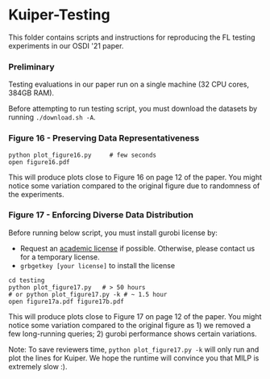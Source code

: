 # Kuiper-Testing

This folder contains scripts and instructions for reproducing the FL testing experiments in our OSDI '21 paper. 

### Preliminary

Testing evaluations in our paper run on a single machine (32 CPU cores, 384GB RAM). 

Before attempting to run testing script, you must download the datasets by running `./download.sh -A`.

### Figure 16 - Preserving Data Representativeness 

```
python plot_figure16.py     # few seconds
open figure16.pdf
```

This will produce plots close to Figure 16 on page 12 of the paper. You might notice some variation compared to the original figure due to randomness of the experiments.

### Figure 17 - Enforcing Diverse Data Distribution 

Before running below script, you must install gurobi license by:

* Request an [academic license](https://www.gurobi.com/downloads/end-user-license-agreement-academic/) if possible. Otherwise, please contact us for a temporary license. 
* `grbgetkey [your license]` to install the license 

```
cd testing
python plot_figure17.py   # > 50 hours
# or python plot_figure17.py -k # ~ 1.5 hour
open figure17a.pdf figure17b.pdf
``` 

This will produce plots close to Figure 17 on page 12 of the paper. You might notice some variation compared to the original figure as 1) we removed a few long-running queries; 2) gurobi performance shows certain variations. 

Note: To save reviewers time, `python plot_figure17.py -k` will only run and plot the lines for Kuiper. We hope the runtime will convince you that MILP is extremely slow :).
